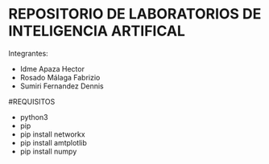 # REPOSITORIO DE LABORATORIOS DE INTELIGENCIA ARTIFICAL
Integrantes:
- Idme Apaza Hector
- Rosado Málaga Fabrizio
- Sumiri Fernandez Dennis

#REQUISITOS
+ python3 
+ pip
+ pip install networkx
+ pip install amtplotlib
+ pip install numpy
